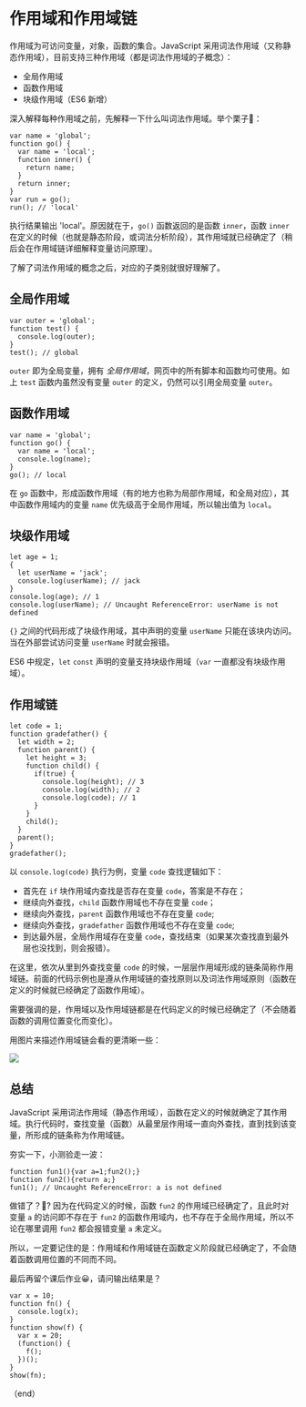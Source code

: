 # 作用域和作用域链

作用域为可访问变量，对象，函数的集合。JavaScript 采用词法作用域（又称静态作用域），目前支持三种作用域（都是词法作用域的子概念）：

* 全局作用域
* 函数作用域
* 块级作用域（ES6 新增）

深入解释每种作用域之前，先解释一下什么叫词法作用域。举个栗子🌰：

```
var name = 'global';
function go() {
  var name = 'local';
  function inner() {
    return name;
  }
  return inner;
}
var run = go();
run(); // 'local'
```
执行结果输出 'local'。原因就在于，`go()` 函数返回的是函数 `inner`，函数 `inner` 在定义的时候（也就是静态阶段，或词法分析阶段），其作用域就已经确定了（稍后会在作用域链详细解释变量访问原理）。

了解了词法作用域的概念之后，对应的子类别就很好理解了。

## 全局作用域

```
var outer = 'global';
function test() {
  console.log(outer);
}
test(); // global
```

`outer` 即为全局变量，拥有 *全局作用域*，网页中的所有脚本和函数均可使用。如上 `test` 函数内虽然没有变量 `outer` 的定义，仍然可以引用全局变量 `outer`。

## 函数作用域

```
var name = 'global';
function go() {
  var name = 'local';
  console.log(name);
}
go(); // local
```

在 `go` 函数中，形成函数作用域（有的地方也称为局部作用域，和全局对应），其中函数作用域内的变量 `name` 优先级高于全局作用域，所以输出值为 `local`。

## 块级作用域

```
let age = 1;
{
  let userName = 'jack';
  console.log(userName); // jack
}
console.log(age); // 1
console.log(userName); // Uncaught ReferenceError: userName is not defined
```

`{}` 之间的代码形成了块级作用域，其中声明的变量 `userName` 只能在该块内访问。当在外部尝试访问变量 `userName` 时就会报错。

ES6 中规定，`let` `const` 声明的变量支持块级作用域（`var` 一直都没有块级作用域）。


## 作用域链

```
let code = 1;
function gradefather() {
  let width = 2;
  function parent() {
    let height = 3;
    function child() {
      if(true) {
        console.log(height); // 3
        console.log(width); // 2
        console.log(code); // 1
      }
    }
    child();
  }
  parent();
}
gradefather();
```



以 `console.log(code)` 执行为例，变量 `code` 查找逻辑如下：

* 首先在 `if` 块作用域内查找是否存在变量 `code`，答案是不存在；
* 继续向外查找，`child` 函数作用域也不存在变量 `code`；
* 继续向外查找，`parent` 函数作用域也不存在变量 `code`;
* 继续向外查找，`gradefather` 函数作用域也不存在变量 `code`;
* 到达最外层，全局作用域存在变量 `code`，查找结束（如果某次查找直到最外层也没找到，则会报错）。

在这里，依次从里到外查找变量 `code` 的时候，一层层作用域形成的链条简称作用域链。前面的代码示例也是遵从作用域链的查找原则以及词法作用域原则（函数在定义的时候就已经确定了函数作用域）。

需要强调的是，作用域以及作用域链都是在代码定义的时候已经确定了（不会随着函数的调用位置变化而变化）。

用图片来描述作用域链会看的更清晰一些：

![](http://www.iseeit.cn/wp-content/uploads/2019/06/scope-scopechain.png)

## 总结

JavaScript 采用词法作用域（静态作用域），函数在定义的时候就确定了其作用域。执行代码时，查找变量（函数）从最里层作用域一直向外查找，直到找到该变量，所形成的链条称为作用域链。

夯实一下，小测验走一波：

```
function fun1(){var a=1;fun2();}
function fun2(){return a;}
fun1(); // Uncaught ReferenceError: a is not defined
```

做错了？👻? 因为在代码定义的时候，函数 `fun2` 的作用域已经确定了，且此时对变量 `a` 的访问即不存在于 `fun2` 的函数作用域内，也不存在于全局作用域，所以不论在哪里调用 `fun2` 都会报错变量 `a` 未定义。

所以，一定要记住的是：作用域和作用域链在函数定义阶段就已经确定了，不会随着函数调用位置的不同而不同。

最后再留个课后作业😀，请问输出结果是？

```
var x = 10;
function fn() {
  console.log(x);
}
function show(f) {
  var x = 20;
  (function() {
    f();
  })();
}
show(fn);
```

（end）
